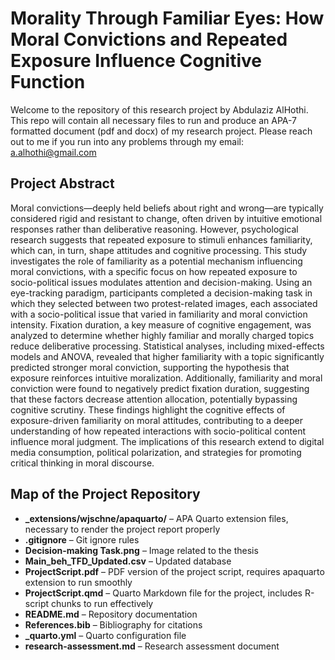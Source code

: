 # Morality Through Familiar Eyes: How Moral Convictions and Repeated Exposure Influence Cognitive Function

Welcome to the repository of this research project by Abdulaziz AlHothi. This repo will contain all necessary files to run and produce an APA-7 formatted document (pdf and docx) of my research project. Please reach out to me if you run into any problems through my email: a.alhothi@gmail.com 

## Project Abstract

Moral convictions—deeply held beliefs about right and wrong—are typically considered rigid and resistant to change, often driven by intuitive emotional responses rather than deliberative reasoning. However, psychological research suggests that repeated exposure to stimuli enhances familiarity, which can, in turn, shape attitudes and cognitive processing. This study investigates the role of familiarity as a potential mechanism influencing moral convictions, with a specific focus on how repeated exposure to socio-political issues modulates attention and decision-making. Using an eye-tracking paradigm, participants completed a decision-making task in which they selected between two protest-related images, each associated with a socio-political issue that varied in familiarity and moral conviction intensity. Fixation duration, a key measure of cognitive engagement, was analyzed to determine whether highly familiar and morally charged topics reduce deliberative processing. Statistical analyses, including mixed-effects models and ANOVA, revealed that higher familiarity with a topic significantly predicted stronger moral conviction, supporting the hypothesis that exposure reinforces intuitive moralization. Additionally, familiarity and moral conviction were found to negatively predict fixation duration, suggesting that these factors decrease attention allocation, potentially bypassing cognitive scrutiny. These findings highlight the cognitive effects of exposure-driven familiarity on moral attitudes, contributing to a deeper understanding of how repeated interactions with socio-political content influence moral judgment. The implications of this research extend to digital media consumption, political polarization, and strategies for promoting critical thinking in moral discourse.

## Map of the Project Repository

- **_extensions/wjschne/apaquarto/** – APA Quarto extension files, necessary to render the project report properly
- **.gitignore** – Git ignore rules
- **Decision-making Task.png** – Image related to the thesis
- **Main_beh_TFD_Updated.csv** – Updated database 
- **ProjectScript.pdf** – PDF version of the project script, requires apaquarto extension to run smoothly
- **ProjectScript.qmd** – Quarto Markdown file for the project, includes R-script chunks to run effectively
- **README.md** – Repository documentation 
- **References.bib** – Bibliography for citations
- **_quarto.yml** – Quarto configuration file
- **research-assessment.md** – Research assessment document
